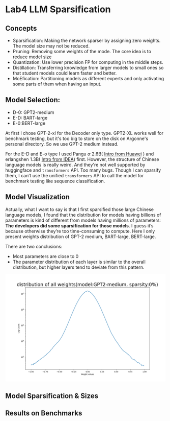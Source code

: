 # Lab4 LLM Sparsification

## Concepts

* Sparsification: Making the network sparser by assigning zero weights. The model size may not be reduced. 
* Pruning: Removing some weights of the mode. The core idea is to reduce model size
* Quantization: Use lower precision FP for computing in the middle steps. 
* Distillation: Transferring knowledge from larger models to small ones so that student models could learn faster and better. 
* MoEfication:  Partitioning models as different experts and only activating some parts of them when having an input. 

## Model Selection:

* D-0: GPT2-medium
* E-D: BART-large
* E-0:BERT-large

At first I chose GPT-2-xl for the Decoder only type. GPT2-XL works well for benchmark testing, but it's too big to store on the disk on Argonne's personal directory. So we use GPT-2 medium instead.

For the E-D and E-o type I used Pangu $\alpha$ 2.6B( [Intro from Huawei](https://www.huaweicloud.com/product/modelarts/pangu.html) ) and erlangshen 1.3B( [Intro from IDEA](https://huggingface.co/IDEA-CCNL/Erlangshen-MegatronBert-1.3B)) first. However, the structure of Chinese language models is really weird.  And they're not well supported by huggingface and `transformers` API. Too many bugs. Though I can sparsify them, I can’t use the unified `transformers` API to call the model for benchmark testing like sequence classification. 

## Model Visualization 

Actually, what I want to say is that I first sparsified those large Chinese language models, I found that the distribution for models having billions of parameters is kind of different from models having millions of parameters: **The developers did some sparsification for those models**. I guess it’s because otherwise  they’re too time-consuming to compute. Here I only present weights distribution of GPT-2 medium, BART-large, BERT-large. 

There are two conclusions:

* Most parameters are close to 0
* The parameter distribution of each layer is similar to the overall distribution, but higher layers tend to deviate from this pattern. 

![vis_all_params_GPT2-medium_sparsity_0%](https://github.com/Hongkai040/llm-sparsification-hongkai/blob/master/figs/vis_all_params_GPT2-medium_sparsity_0%.png)

## Model Sparsification & Sizes

## Results on Benchmarks





